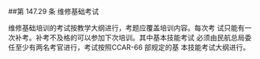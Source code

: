 ##第 147.29 条 维修基础考试

维修基础培训的考试按教学大纲进行，考题应覆盖培训内容。每次考 试只能有一次补考。补考不及格的可以参加下次培训。其中基本技能考试 必须由民航总局委任至少有两名考官进行，考试按照CCAR-66 部规定的基 本技能考试大纲进行。
